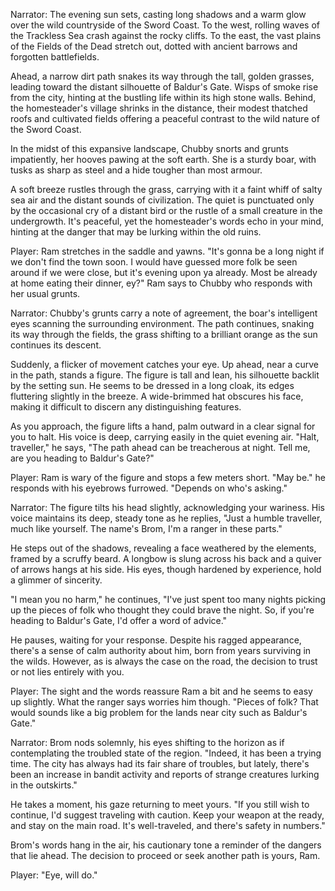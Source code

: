 Narrator:
The evening sun sets, casting long shadows and a warm glow over the wild countryside of the Sword Coast. To the west, rolling waves of the Trackless Sea crash against the rocky cliffs. To the east, the vast plains of the Fields of the Dead stretch out, dotted with ancient barrows and forgotten battlefields. 

Ahead, a narrow dirt path snakes its way through the tall, golden grasses, leading toward the distant silhouette of Baldur's Gate. Wisps of smoke rise from the city, hinting at the bustling life within its high stone walls. Behind, the homesteader's village shrinks in the distance, their modest thatched roofs and cultivated fields offering a peaceful contrast to the wild nature of the Sword Coast.

In the midst of this expansive landscape, Chubby snorts and grunts impatiently, her hooves pawing at the soft earth. She is a sturdy boar, with tusks as sharp as steel and a hide tougher than most armour.

A soft breeze rustles through the grass, carrying with it a faint whiff of salty sea air and the distant sounds of civilization. The quiet is punctuated only by the occasional cry of a distant bird or the rustle of a small creature in the undergrowth. It's peaceful, yet the homesteader's words echo in your mind, hinting at the danger that may be lurking within the old ruins.

Player:
Ram stretches in the saddle and yawns. "It's gonna be a long night if we don't find the town soon. I would have guessed more folk be seen around if we were close, but it's evening upon ya already. Most be already at home eating their dinner, ey?" Ram says to Chubby who responds with her usual grunts.

Narrator:
Chubby's grunts carry a note of agreement, the boar's intelligent eyes scanning the surrounding environment. The path continues, snaking its way through the fields, the grass shifting to a brilliant orange as the sun continues its descent.

Suddenly, a flicker of movement catches your eye. Up ahead, near a curve in the path, stands a figure. The figure is tall and lean, his silhouette backlit by the setting sun. He seems to be dressed in a long cloak, its edges fluttering slightly in the breeze. A wide-brimmed hat obscures his face, making it difficult to discern any distinguishing features.

As you approach, the figure lifts a hand, palm outward in a clear signal for you to halt. His voice is deep, carrying easily in the quiet evening air. "Halt, traveller," he says, "The path ahead can be treacherous at night. Tell me, are you heading to Baldur's Gate?"

Player:
Ram is wary of the figure and stops a few meters short. "May be." he responds with his eyebrows furrowed. "Depends on who's asking."


Narrator:
The figure tilts his head slightly, acknowledging your wariness. His voice maintains its deep, steady tone as he replies, "Just a humble traveller, much like yourself. The name's Brom, I'm a ranger in these parts." 

He steps out of the shadows, revealing a face weathered by the elements, framed by a scruffy beard. A longbow is slung across his back and a quiver of arrows hangs at his side. His eyes, though hardened by experience, hold a glimmer of sincerity. 

"I mean you no harm," he continues, "I've just spent too many nights picking up the pieces of folk who thought they could brave the night. So, if you're heading to Baldur's Gate, I'd offer a word of advice." 

He pauses, waiting for your response. Despite his ragged appearance, there's a sense of calm authority about him, born from years surviving in the wilds. However, as is always the case on the road, the decision to trust or not lies entirely with you.

Player:
The sight and the words reassure Ram a bit and he seems to easy up slightly. What the ranger says worries him though. "Pieces of folk? That would sounds like a big problem for the lands near city such as Baldur's Gate."
  

Narrator:
Brom nods solemnly, his eyes shifting to the horizon as if contemplating the troubled state of the region. "Indeed, it has been a trying time. The city has always had its fair share of troubles, but lately, there's been an increase in bandit activity and reports of strange creatures lurking in the outskirts."

He takes a moment, his gaze returning to meet yours. "If you still wish to continue, I'd suggest traveling with caution. Keep your weapon at the ready, and stay on the main road. It's well-traveled, and there's safety in numbers."

Brom's words hang in the air, his cautionary tone a reminder of the dangers that lie ahead. The decision to proceed or seek another path is yours, Ram.

Player:
"Eye, will do."